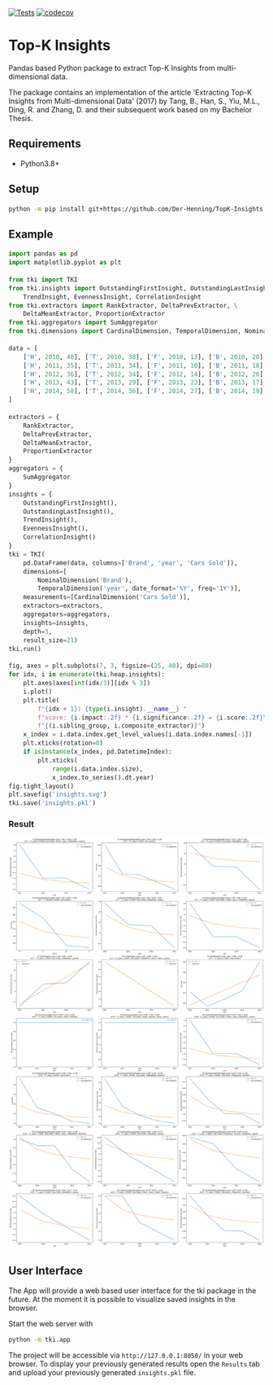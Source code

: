 [![Tests](https://github.com/Der-Henning/TopK-Insights/actions/workflows/tests.yml/badge.svg)](https://github.com/Der-Henning/TopK-Insights/actions/workflows/tests.yml)
[![codecov](https://codecov.io/github/Der-Henning/TopK-Insights/branch/main/graph/badge.svg?token=UhCvn9aoVm)](https://codecov.io/github/Der-Henning/TopK-Insights)

# Top-K Insights

Pandas based Python package to extract Top-K Insights from multi-dimensional data.

The package contains an implementation of the article 'Extracting Top-K Insights from Multi-dimensional Data' (2017) by Tang, B., Han, S., Yiu, M.L., Ding, R. and Zhang, D. and their subsequent work based on my Bachelor Thesis.

## Requirements

- Python3.8+

## Setup

````bash
python -m pip install git+https://github.com/Der-Henning/TopK-Insights
````

## Example

````Python
import pandas as pd
import matplotlib.pyplot as plt

from tki import TKI
from tki.insights import OutstandingFirstInsight, OutstandingLastInsight, \
    TrendInsight, EvennessInsight, CorrelationInsight
from tki.extractors import RankExtractor, DeltaPrevExtractor, \
    DeltaMeanExtractor, ProportionExtractor
from tki.aggregators import SumAggregator
from tki.dimensions import CardinalDimension, TemporalDimension, NominalDimension

data = [
    ['H', 2010, 40], ['T', 2010, 38], ['F', 2010, 13], ['B', 2010, 20],
    ['H', 2011, 35], ['T', 2011, 34], ['F', 2011, 10], ['B', 2011, 18],
    ['H', 2012, 36], ['T', 2012, 34], ['F', 2012, 14], ['B', 2012, 20],
    ['H', 2013, 43], ['T', 2013, 29], ['F', 2013, 23], ['B', 2013, 17],
    ['H', 2014, 58], ['T', 2014, 36], ['F', 2014, 27], ['B', 2014, 19]
]

extractors = {
    RankExtractor,
    DeltaPrevExtractor,
    DeltaMeanExtractor,
    ProportionExtractor
}
aggregators = {
    SumAggregator
}
insights = {
    OutstandingFirstInsight(),
    OutstandingLastInsight(),
    TrendInsight(),
    EvennessInsight(),
    CorrelationInsight()
}
tki = TKI(
    pd.DataFrame(data, columns=['Brand', 'year', 'Cars Sold']),
    dimensions=[
        NominalDimension('Brand'),
        TemporalDimension('year', date_format='%Y', freq='1Y')],
    measurements=[CardinalDimension('Cars Sold')],
    extractors=extractors,
    aggregators=aggregators,
    insights=insights,
    depth=3,
    result_size=21)
tki.run()

fig, axes = plt.subplots(7, 3, figsize=(25, 40), dpi=80)
for idx, i in enumerate(tki.heap.insights):
    plt.axes(axes[int(idx/3)][idx % 3])
    i.plot()
    plt.title(
        f"{idx + 1}) {type(i.insight).__name__} "
        f"score: {i.impact:.2f} * {i.significance:.2f} = {i.score:.2f}\n"
        f"{(i.sibling_group, i.composite_extractor)}")
    x_index = i.data.index.get_level_values(i.data.index.names[-1])
    plt.xticks(rotation=0)
    if isinstance(x_index, pd.DatetimeIndex):
        plt.xticks(
            range(i.data.index.size),
            x_index.to_series().dt.year)
fig.tight_layout()
plt.savefig('insights.svg')
tki.save('insights.pkl')
````

### Result

![Insights](./insights.svg)

## User Interface

The App will provide a web based user interface for the tki package in the future.
At the moment it is possible to visualize saved insights in the browser.

Start the web server with

````bash
python -m tki.app
````

The project will be accessible via `http://127.0.0.1:8050/` in your web browser.
To display your previously generated results open the `Results` tab and upload your previously generated `insights.pkl` file.
